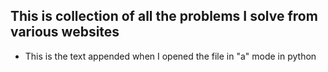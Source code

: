 ## This is collection of all the problems I solve from various websites
* This is the text appended when I opened the file in "a" mode in python